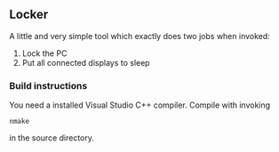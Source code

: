 ## Locker
A little and very simple tool which exactly does two jobs when invoked:
1. Lock the PC
2. Put all connected displays to sleep

### Build instructions
You need a installed Visual Studio C++ compiler. Compile with invoking
```
nmake
```
in the source directory.
